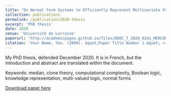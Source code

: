 ```yaml
---
title: "On Normal Form Systems to Efficiently Represent Multivariate Functions over Finite Sets"
collection: publications
permalink: /publication/2020-thesis
excerpt: 'PhD thesis'
date: 2020
venue: 'Université de Lorraine'
paperurl: 'http://academicpages.github.io/files/DDOC_T_2020_0241_MERCURIALI(1).pdf'
citation: 'Your Name, You. (2009). &quot;Paper Title Number 1.&quot; <i>Journal 1</i>. 1(1).'
---
```


My PhD thesis, defended December 2020. It is in French, but the introduction and abstract are translated within the document. 

Keywords: median, clone theory, computational complexity, Boolean logic, knowledge representation, multi-valued logic, normal forms 

[Download paper here](http://academicpages.github.io/files/DDOC_T_2020_0241_MERCURIALI(1).pdf)
